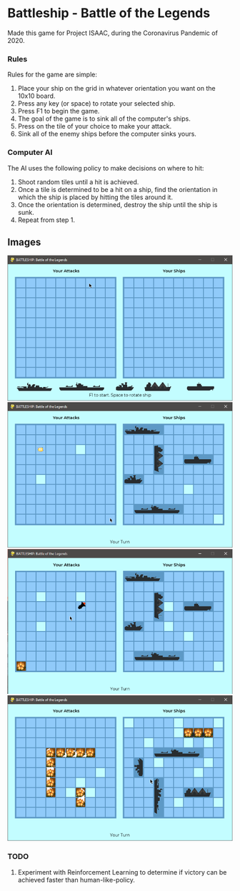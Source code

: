 # Battleship - Battle of the Legends

Made this game for Project ISAAC, during the Coronavirus Pandemic of 2020.

### Rules

Rules for the game are simple:
1) Place your ship on the grid in whatever orientation you want on the 10x10 board.
2) Press any key  (or space) to rotate your selected ship.
3) Press F1 to begin the game.
4) The goal of the game is to sink all of the computer's ships.
5) Press on the tile of your choice to make your attack.
6) Sink all of the enemy ships before the computer sinks yours.

### Computer AI

The AI uses the following policy to make decisions on where to hit:
1) Shoot random tiles until a hit is achieved.
2) Once a tile is determined to be a hit on a ship, find the orientation in which the ship is placed by hitting the tiles around it.
3) Once the orientation is determined, destroy the ship until the ship is sunk.
4) Repeat from step 1.

## Images
![Still 4at](https://github.com/awesomeroks/battleship/blob/master/images/4.png?raw=true)
![Still 5at](https://github.com/awesomeroks/battleship/blob/master/images/5.png?raw=true)
![Still 1at](https://github.com/awesomeroks/battleship/blob/master/images/1.png?raw=true)
![Still 3at](https://github.com/awesomeroks/battleship/blob/master/images/3.png?raw=true)


### TODO

1) Experiment with Reinforcement Learning to determine if victory can be achieved faster than human-like-policy.

